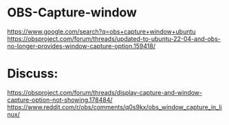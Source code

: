# OBS-Capture-window
https://www.google.com/search?q=obs+capture+window+ubuntu https://obsproject.com/forum/threads/updated-to-ubuntu-22-04-and-obs-no-longer-provides-window-capture-option.159418/

# Discuss:
https://obsproject.com/forum/threads/display-capture-and-window-capture-option-not-showing.178484/
https://www.reddit.com/r/obs/comments/q0s9kx/obs_window_capture_in_linux/
